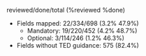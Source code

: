 reviewed/done/total (%reviewed %done)

- Fields mapped: 22/334/698 (3.2% 47.9%)
    - Mandatory: 19/220/452 (4.2% 48.7%)
    - Optional: 3/114/246 (1.2% 46.3%)
- Fields without TED guidance: 575 (82.4%)    
